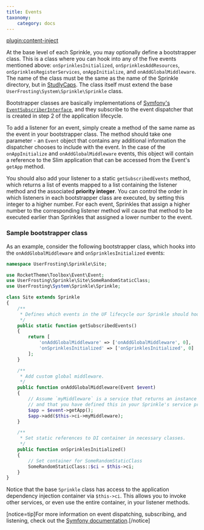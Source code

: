 ```yaml
---
title: Events
taxonomy:
    category: docs
---
```

[plugin:content-inject](/modular/_update5.0)

<!-- ### redirect.onAlreadyLoggedIn

Returns a callback that redirects the client when they attempt to perform certain guest actions, but they are already logged in. For example, if they attempt to visit the registration or login pages when they are already signed in, this service will be used to redirect them to an appropriate landing page. -->

<!-- ### redirect.onLogin

Returns a callback that sets the `UF-Redirect` header in the response. This callback is automatically invoked in the `AccountController::login` method. The `UF-Redirect` header is used by client-side code to determine where to redirect a given user after they log in.

See [_Changing the post-login destination_](/recipes/custom-login-page#changing-the-post-login-destination) for an example on how to customixzed this in your own sprinkle. -->

At the base level of each Sprinkle, you may optionally define a bootstrapper class. This is a class where you can hook into any of the five events mentioned above: `onSprinklesInitialized`, `onSprinklesAddResources`, `onSprinklesRegisterServices`, `onAppInitialize`, and `onAddGlobalMiddleware`. The name of the class must be the same as the name of the Sprinkle directory, but in [StudlyCaps](https://laravel.com/api/8.x/Illuminate/Support/Str.html#method_studly). The class itself must extend the base `UserFrosting\System\Sprinkle\Sprinkle` class.

Bootstrapper classes are basically implementations of [Symfony's `EventSubscriberInterface`](http://symfony.com/doc/current/components/event_dispatcher.html#using-event-subscribers), and they subscribe to the event dispatcher that is created in step 2 of the application lifecycle.

To add a listener for an event, simply create a method of the same name as the event in your bootstrapper class. The method should take one parameter - an `Event` object that contains any additional information the dispatcher chooses to include with the event. In the case of the `onAppInitialize` and `onAddGlobalMiddleware` events, this object will contain a reference to the Slim application that can be accessed from the Event's `getApp` method.

You should also add your listener to a static `getSubscribedEvents` method, which returns a list of events mapped to a list containing the listener method and the associated **priority integer**. You can control the order in which listeners in each bootstrapper class are executed, by setting this integer to a higher number. For each event, Sprinkles that assign a higher number to the corresponding listener method will cause that method to be executed earlier than Sprinkles that assigned a lower number to the event.

### Sample bootstrapper class

As an example, consider the following bootstrapper class, which hooks into the `onAddGlobalMiddleware` and `onSprinklesInitialized` events:

```php
namespace UserFrosting\Sprinkle\Site;

use RocketTheme\Toolbox\Event\Event;
use UserFrosting\Sprinkle\Site\SomeRandomStaticClass;
use UserFrosting\System\Sprinkle\Sprinkle;

class Site extends Sprinkle
{
    /**
     * Defines which events in the UF lifecycle our Sprinkle should hook into.
     */
    public static function getSubscribedEvents()
    {
        return [
            'onAddGlobalMiddleware' => ['onAddGlobalMiddleware', 0],
            'onSprinklesInitialized' => ['onSprinklesInitialized', 0]
        ];
    }

    /**
     * Add custom global middleware.
     */
    public function onAddGlobalMiddleware(Event $event)
    {
        // Assume `myMiddleware` is a service that returns an instance of your middleware class,
        // and that you have defined this in your Sprinkle's service provider.
        $app = $event->getApp();
        $app->add($this->ci->myMiddleware);
    }

    /**
     * Set static references to DI container in necessary classes.
     */
    public function onSprinklesInitialized()
    {
        // Set container for SomeRandomStaticClass
        SomeRandomStaticClass::$ci = $this->ci;
    }
}

```

Notice that the base `Sprinkle` class has access to the application dependency injection container via `$this->ci`. This allows you to invoke other services, or even use the entire container, in your listener methods.

[notice=tip]For more information on event dispatching, subscribing, and listening, check out the [Symfony documentation](http://symfony.com/doc/current/components/event_dispatcher.html).[/notice]